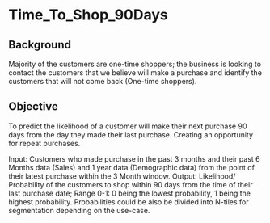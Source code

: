 # Time_To_Shop_90Days

## Background
Majority of the customers are one-time shoppers; the business is looking to contact the customers that we believe will make a purchase and identify the customers that will not come back (One-time shoppers).
## Objective
To predict the likelihood of a customer will make their next purchase 90 days from the day they made their last purchase.
Creating an opportunity for repeat purchases.

Input: Customers who made purchase in the past 3 months and their past 6 Months data (Sales) and 1 year data (Demographic data) from the point of their latest purchase within the 3 Month window. 
Output: Likelihood/ Probability of the customers to shop within 90 days from the time of their last purchase date;
Range 0-1: 0 being the lowest probability, 1 being the highest probability.
Probabilities could be also be divided into N-tiles for segmentation depending on the use-case.
